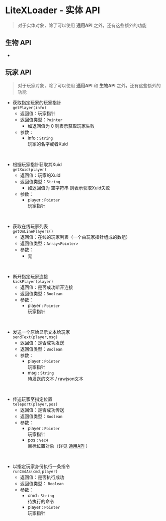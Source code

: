 # LiteXLoader - 实体 API
> 对于实体对象，除了可以使用 **通用API** 之外，还有这些额外的功能  

## 生物 API
- 

## 玩家 API
> 对于玩家对象，除了可以使用 **通用API** 和 **生物API** 之外，还有这些额外的功能

- 获取指定玩家的玩家指针  
`getPlayer(info)`
    - 返回值：玩家指针  
    - 返回值类型：`Pointer` 
        - 如返回值为 0 则表示获取玩家失败
    - 参数：
        - info : `String`  
        玩家的名字或者Xuid
<br>

- 根据玩家指针获取其Xuid  
`getXuid(player)`
    - 返回值：玩家的Xuid  
    - 返回值类型：`String` 
        - 如返回值为 空字符串 则表示获取Xuid失败
    - 参数：
        - player : `Pointer`  
        玩家指针
<br>

- 获取在线玩家列表  
`getOnLinePlayers()`
    - 返回值：在线的玩家列表（一个由玩家指针组成的数组）
    - 返回值类型：`Array<Pointer>`
    - 参数：
        - 无
<br>

- 断开指定玩家连接  
`kickPlayer(player)`
    - 返回值：是否成功断开连接
    - 返回值类型：`Boolean`
    - 参数：
        - player : `Pointer`  
        玩家指针
<br>

- 发送一个原始显示文本给玩家  
`sendText(player,msg)`
    - 返回值：是否成功发送
    - 返回值类型：`Boolean`
    - 参数：
        - player : `Pointer`  
        玩家指针
        - msg : `String`  
        待发送的文本 / rawjson文本
<br>

- 传送玩家至指定位置  
`teleport(player,pos)`
    - 返回值：是否成功传送
    - 返回值类型：`Boolean`
    - 参数：
        - player : `Pointer`  
        玩家指针
        - pos : `Vec4`  
        目标位置对象（详见 [通用API](zh_cn/LXL/BaseApi) ）
<br>

- 以指定玩家身份执行一条指令  
`runCmdAs(cmd,player)`
    - 返回值：是否执行成功
    - 返回值类型： `Boolean` 
    - 参数：
        - cmd : `String`  
        待执行的命令
        - player : `Pointer`  
        玩家指针
<br>
